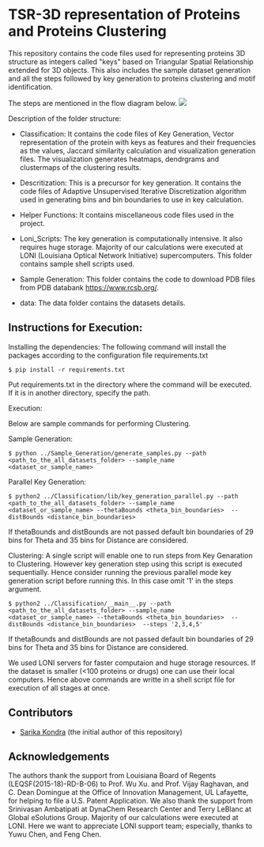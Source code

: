 # TSR-3D representation of Proteins and Proteins Clustering
This repository contains the code files used for representing proteins 3D structure as integers called "keys" based on Triangular Spatial Relationship extended for 3D objects. This also includes the sample dataset generation and all the steps followed by key generation to proteins clustering and motif identification.


The steps are mentioned in the flow diagram below.
![](https://user-images.githubusercontent.com/16475732/100969938-9074b200-34f9-11eb-8c9f-45771abcd777.png)

Description of the folder structure:
* Classification: It contains the code files of Key Generation, Vector representation of the protein with keys as features and their frequencies as the values, Jaccard similarity calculation and visualization generation files. The visualization generates heatmaps, dendrgrams and clustermaps of the clustering results.
* Descritization: This is a precursor for key generation. It contains the code files of Adaptive Unsupervised Iterative Discretization algorithm used in generating bins and bin boundaries to use in key calculation.
* Helper Functions: It contains miscellaneous code files used in the project.
* Loni_Scripts: The key generation is computationally intensive. It also requires huge storage. Majority of our calculations were executed at LONI (Louisiana Optical Network Initiative) supercomputers. This folder contains sample shell scripts used.
* Sample Generation: This folder contains the code to download PDB files from PDB databank https://www.rcsb.org/.

* data: The data folder contains the datasets details.

## Instructions for Execution:
Installing the dependencies:
The following command will install the packages according to the configuration file requirements.txt

```
$ pip install -r requirements.txt
```

Put requirements.txt in the directory where the command will be executed. If it is in another directory, specify the path.

Execution:

Below are sample commands for performing Clustering.

Sample Generation:

```
$ python ../Sample_Generation/generate_samples.py --path <path_to_the_all_datasets_folder> --sample_name <dataset_or_sample_name>
```
Parallel Key Generation:
```
$ python2 ../Classification/lib/key_generation_parallel.py --path <path_to_the_all_datasets_folder> --sample_name <dataset_or_sample_name> --thetaBounds <theta_bin_boundaries>  --distBounds <distance_bin_boundaries> 
```
If thetaBounds and distBounds are not passed default bin boundaries of 29 bins for Theta and 35 bins for Distance are considered.

Clustering:
A single script will enable one to run steps from Key Genaration to Clustering. However key generation step using this script is executed sequentially. Hence consider running the previous parallel mode key generation script before running this. In this case omit '1' in the steps argument.

```
$ python2 ../Classification/__main__.py --path <path_to_the_all_datasets_folder> --sample_name <dataset_or_sample_name> --thetaBounds <theta_bin_boundaries>  --distBounds <distance_bin_boundaries>  --steps '2,3,4,5'
```
If thetaBounds and distBounds are not passed default bin boundaries of 29 bins for Theta and 35 bins for Distance are considered.

We used LONI servers for faster computaion and huge storage resources. If the dataset is smaller (<100 proteins or drugs) one can use their local computers. Hence above commands are writte in a shell script file for execution of all stages at once.

## Contributors

* [Sarika Kondra](mailto:sarika.vm35@gmail.com) (the initial author of this repository)

## Acknowledgements

The authors thank the support from Louisiana Board of Regents (LEQSF(2015-18)-RD-B-06) to Prof. Wu Xu. and Prof. Vijay Raghavan, and C. Dean Domingue at the Office of Innovation Management, UL Lafayette, for helping to file a U.S. Patent Application. We also thank the support from Srinivasan Ambatipati at DynaChem Research Center and Terry LeBlanc at Global eSolutions Group. Majority of our calculations were executed at LONI. Here we want to appreciate LONI support team; especially, thanks to Yuwu Chen, and Feng Chen.
